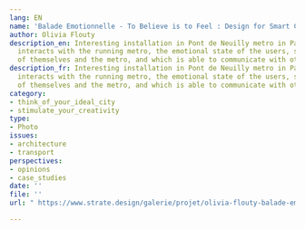 ```yaml
---
lang: EN
name: 'Balade Emotionnelle - To Believe is to Feel : Design for Smart Cities'
author: Olivia Flouty
description_en: Interesting installation in Pont de Neuilly metro in Paris, which
  interacts with the running metro, the emotional state of the users, shows a reflection
  of themselves and the metro, and which is able to communicate with other installations.
description_fr: Interesting installation in Pont de Neuilly metro in Paris, which
  interacts with the running metro, the emotional state of the users, shows a reflection
  of themselves and the metro, and which is able to communicate with other installations.
category:
- think_of_your_ideal_city
- stimulate_your_creativity
type:
- Photo
issues:
- architecture
- transport
perspectives:
- opinions
- case_studies
date: ''
file: ''
url: " https://www.strate.design/galerie/projet/olivia-flouty-balade-emotionnelle-believe-feel"

---
```


